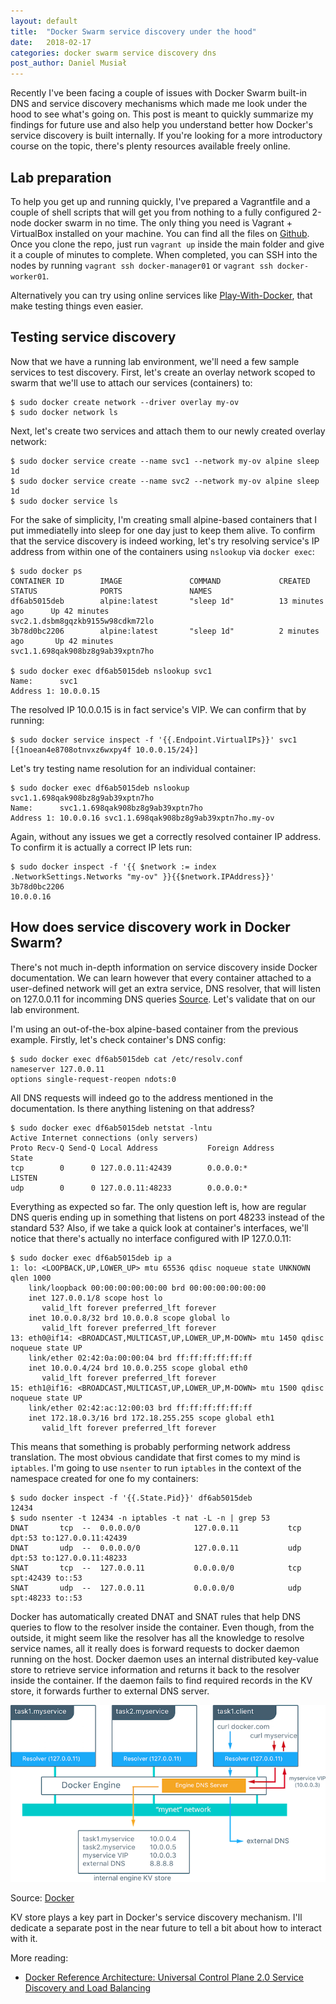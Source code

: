 ```yaml
---
layout: default
title:  "Docker Swarm service discovery under the hood"
date:   2018-02-17
categories: docker swarm service discovery dns
post_author: Daniel Musiał
---
```


Recently I've been facing a couple of issues with Docker Swarm built-in DNS and service discovery mechanisms which made me look under the hood to see what's going on. This post is meant to quickly summarize my findings for future use and also help you understand better how Docker's service discovery is built internally. If you're looking for a more introductory course on the topic, there's plenty resources available freely online.

## Lab preparation

To help you get up and running quickly, I've prepared a Vagrantfile and a couple of shell scripts that will get you from nothing to a fully configured 2-node docker swarm in no time. The only thing you need is Vagrant + VirtualBox installed on your machine. You can find all the files on [Github](https://github.com/dmusial/DockerSwarmLab). Once you clone the repo, just run `vagrant up` inside the main folder and give it a couple of minutes to complete. When completed, you can SSH into the nodes by running `vagrant ssh docker-manager01` or `vagrant ssh docker-worker01`.

Alternatively you can try using online services like [Play-With-Docker](https://labs.play-with-docker.com/), that make testing things even easier.

## Testing service discovery

Now that we have a running lab environment, we'll need a few sample services to test discovery. First, let's create an overlay network scoped to swarm that we'll use to attach our services (containers) to:

```
$ sudo docker create network --driver overlay my-ov
$ sudo docker network ls
```
Next, let's create two services and attach them to our newly created overlay network:
```
$ sudo docker service create --name svc1 --network my-ov alpine sleep 1d
$ sudo docker service create --name svc2 --network my-ov alpine sleep 1d
$ sudo docker service ls
```

For the sake of simplicity, I'm creating small alpine-based containers that I put immediatelly into sleep for one day just to keep them alive. To confirm that the service discovery is indeed working, let's try resolving service's IP address from within one of the containers using `nslookup` via `docker exec`:
```
$ sudo docker ps
CONTAINER ID        IMAGE               COMMAND             CREATED             STATUS              PORTS               NAMES
df6ab5015deb        alpine:latest       "sleep 1d"          13 minutes ago      Up 42 minutes                           svc2.1.dsbm8gqzkb9155w98cdkm72lo
3b78d0bc2206        alpine:latest       "sleep 1d"          2 minutes ago       Up 42 minutes                           svc1.1.698qak908bz8g9ab39xptn7ho

$ sudo docker exec df6ab5015deb nslookup svc1
Name:      svc1
Address 1: 10.0.0.15
```

The resolved IP 10.0.0.15 is in fact service's VIP. We can confirm that by running:
```
$ sudo docker service inspect -f '{{.Endpoint.VirtualIPs}}' svc1
[{1noean4e8708otnvxz6wxpy4f 10.0.0.15/24}]
```

Let's try testing name resolution for an individual container:
```
$ sudo docker exec df6ab5015deb nslookup svc1.1.698qak908bz8g9ab39xptn7ho
Name:      svc1.1.698qak908bz8g9ab39xptn7ho
Address 1: 10.0.0.16 svc1.1.698qak908bz8g9ab39xptn7ho.my-ov
```
Again, without any issues we get a correctly resolved container IP address. To confirm it is actually a correct IP lets run:
```
$ sudo docker inspect -f '{{ $network := index .NetworkSettings.Networks "my-ov" }}{{$network.IPAddress}}' 3b78d0bc2206
10.0.0.16
```

## How does service discovery work in Docker Swarm?

There's not much in-depth information on service discovery inside Docker documentation. We can learn however that every container attached to a user-defined network will get an extra service, DNS resolver, that will listen on 127.0.0.11 for incomming DNS queries [Source](https://docs.docker.com/v17.09/engine/userguide/networking/configure-dns/). Let's validate that on our lab environment.

I'm using an out-of-the-box alpine-based container from the previous example. Firstly, let's check container's DNS config:

```
$ sudo docker exec df6ab5015deb cat /etc/resolv.conf
nameserver 127.0.0.11
options single-request-reopen ndots:0
```

All DNS requests will indeed go to the address mentioned in the documentation. Is there anything listening on that address?

```
$ sudo docker exec df6ab5015deb netstat -lntu
Active Internet connections (only servers)
Proto Recv-Q Send-Q Local Address           Foreign Address         State
tcp        0      0 127.0.0.11:42439        0.0.0.0:*               LISTEN
udp        0      0 127.0.0.11:48233        0.0.0.0:*
```

Everything as expected so far. The only question left is, how are regular DNS queris ending up in something that listens on port 48233 instead of the standard 53? Also, if we take a quick look at container's interfaces, we'll notice that there's actually no interface configured with IP 127.0.0.11:

```
$ sudo docker exec df6ab5015deb ip a
1: lo: <LOOPBACK,UP,LOWER_UP> mtu 65536 qdisc noqueue state UNKNOWN qlen 1000
    link/loopback 00:00:00:00:00:00 brd 00:00:00:00:00:00
    inet 127.0.0.1/8 scope host lo
       valid_lft forever preferred_lft forever
    inet 10.0.0.8/32 brd 10.0.0.8 scope global lo
       valid_lft forever preferred_lft forever
13: eth0@if14: <BROADCAST,MULTICAST,UP,LOWER_UP,M-DOWN> mtu 1450 qdisc noqueue state UP
    link/ether 02:42:0a:00:00:04 brd ff:ff:ff:ff:ff:ff
    inet 10.0.0.4/24 brd 10.0.0.255 scope global eth0
       valid_lft forever preferred_lft forever
15: eth1@if16: <BROADCAST,MULTICAST,UP,LOWER_UP,M-DOWN> mtu 1500 qdisc noqueue state UP
    link/ether 02:42:ac:12:00:03 brd ff:ff:ff:ff:ff:ff
    inet 172.18.0.3/16 brd 172.18.255.255 scope global eth1
       valid_lft forever preferred_lft forever
```

This means that something is probably performing network address translation. The most obvious candidate that first comes to my mind is `iptables`. I'm going to use `nsenter` to run `iptables` in the context of the namespace created for one fo my containers:

```
$ sudo docker inspect -f '{{.State.Pid}}' df6ab5015deb
12434
$ sudo nsenter -t 12434 -n iptables -t nat -L -n | grep 53
DNAT       tcp  --  0.0.0.0/0            127.0.0.11           tcp dpt:53 to:127.0.0.11:42439
DNAT       udp  --  0.0.0.0/0            127.0.0.11           udp dpt:53 to:127.0.0.11:48233
SNAT       tcp  --  127.0.0.11           0.0.0.0/0            tcp spt:42439 to::53
SNAT       udp  --  127.0.0.11           0.0.0.0/0            udp spt:48233 to::53
```

Docker has automatically created DNAT and SNAT rules that help DNS queries to flow to the resolver inside the container. Even though, from the outside, it might seem like the resolver has all the knowledge to resolve service names, all it really does is forward requests to docker daemon running on the host. Docker daemon uses an internal distributed key-value store to retrieve service information and returns it back to the resolver inside the container. If the daemon fails to find required records in the KV store, it forwards further to external DNS server.


![Docker Swarm Service Discovery](/assets/images/aaa/DNS.png)

Source: [Docker](https://success.docker.com/article/ucp-service-discovery)

KV store plays a key part in Docker's service discovery mechanism. I'll dedicate a separate post in the near future to tell a bit about how to interact with it.

More reading:
 * [Docker Reference Architecture: Universal Control Plane 2.0 Service Discovery and Load Balancing](https://success.docker.com/article/ucp-service-discovery)